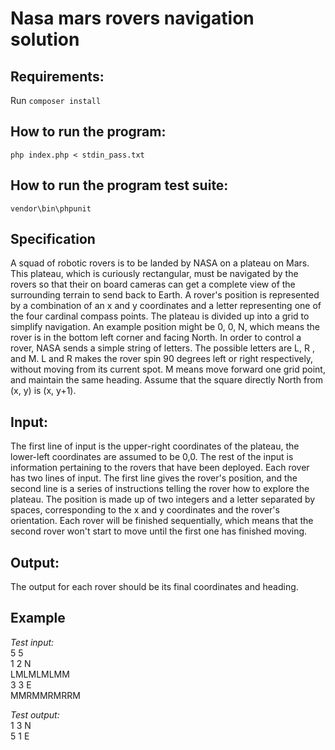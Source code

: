 # Nasa mars rovers navigation solution
## Requirements:
Run `composer install`

## How to run the program:
`php index.php < stdin_pass.txt`

## How to run the program test suite:
`vendor\bin\phpunit`

## Specification
  A squad of robotic rovers is to be landed by NASA on a plateau on Mars.
This plateau, which is curiously rectangular, must be navigated by the rovers so that their on board
cameras can get a complete view of the surrounding terrain to send back to Earth.
A rover's position is represented by a combination of an x and y coordinates and a letter representing
one of the four cardinal compass points. The plateau is divided up into a grid to simplify navigation. An
example position might be 0, 0, N, which means the rover is in the bottom left corner and facing North.
In order to control a rover, NASA sends a simple string of letters. The possible letters are L, R , and M. L
and R makes the rover spin 90 degrees left or right respectively, without moving from its current spot.
M means move forward one grid point, and maintain the same heading.
Assume that the square directly North from (x, y) is (x, y+1).

## Input:
The first line of input is the upper-right coordinates of the plateau, the lower-left coordinates are
assumed to be 0,0.
The rest of the input is information pertaining to the rovers that have been deployed. Each rover has
two lines of input. The first line gives the rover's position, and the second line is a series of instructions
telling the rover how to explore the plateau.
The position is made up of two integers and a letter separated by spaces, corresponding to the x and y
coordinates and the rover's orientation.
Each rover will be finished sequentially, which means that the second rover won't start to move until
the first one has finished moving.
## Output:
The output for each rover should be its final coordinates and heading.
## Example
*Test input:*  
5 5  
1 2 N  
LMLMLMLMM  
3 3 E  
MMRMMRMRRM  

*Test output:*  
1 3 N  
5 1 E
